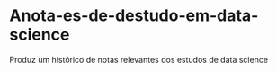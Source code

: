 # Anota-es-de-destudo-em-data-science
Produz um histórico de notas relevantes dos estudos de data science
